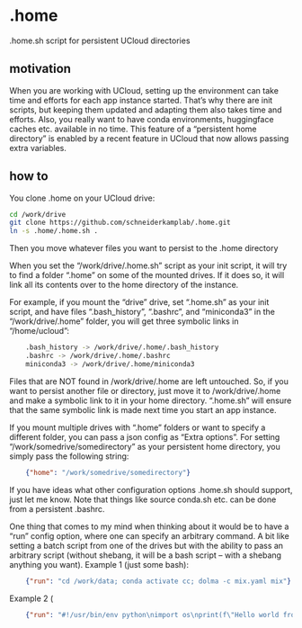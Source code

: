 # .home
.home.sh script for persistent UCloud directories

## motivation
When you are working with UCloud, setting up the environment can take time and efforts for each app instance started. That’s why there are init scripts, but keeping them updated and adapting them also takes time and efforts. Also, you really want to have conda environments, huggingface caches etc. available in no time. This feature of a “persistent home directory” is enabled by a recent feature in UCloud that now allows passing extra variables.

## how to
You clone .home on your UCloud drive:
```bash
cd /work/drive
git clone https://github.com/schneiderkamplab/.home.git
ln -s .home/.home.sh .
```
Then you move whatever files you want to persist to the .home directory

When you set the “/work/drive/.home.sh” script as your init script, it will try to find a folder “.home” on some of the mounted drives. If it does so, it will link all its contents over to the home directory of the instance.

For example, if you mount the “drive” drive, set “.home.sh” as your init script, and have files “.bash_history”, “.bashrc”, and “miniconda3” in the “/work/drive/.home” folder, you will get three symbolic links in “/home/ucloud”:
```bash
    .bash_history -> /work/drive/.home/.bash_history
    .bashrc -> /work/drive/.home/.bashrc
    miniconda3 -> /work/drive/.home/miniconda3
```
Files that are NOT found in /work/drive/.home are left untouched. So, if you want to persist another file or directory, just move it to /work/drive/.home and make a symbolic link to it in your home directory. “.home.sh” will ensure that the same symbolic link is made next time you start an app instance.
 
If you mount multiple drives with “.home” folders or want to specify a different folder, you can pass a json config as “Extra options”. For setting “/work/somedrive/somedirectory” as your persistent home directory, you simply pass the following string:
```json
    {"home": "/work/somedrive/somedirectory"}
```

If you have ideas what other configuration options .home.sh should support, just let me know. Note that things like source conda.sh etc. can be done from a persistent .bashrc.
 
One thing that comes to my mind when thinking about it would be to have a “run” config option, where one can specify an arbitrary command. A bit like setting a batch script from one of the drives but with the ability to pass an arbitrary script (without shebang, it will be a bash script – with a shebang anything you want).
Example 1 (just some bash):
```json
    {"run": "cd /work/data; conda activate cc; dolma -c mix.yaml mix"}
```
Example 2 (
```json
    {"run": "#!/usr/bin/env python\nimport os\nprint(f\"Hello world from {os.getcwd()}\")"}
```
